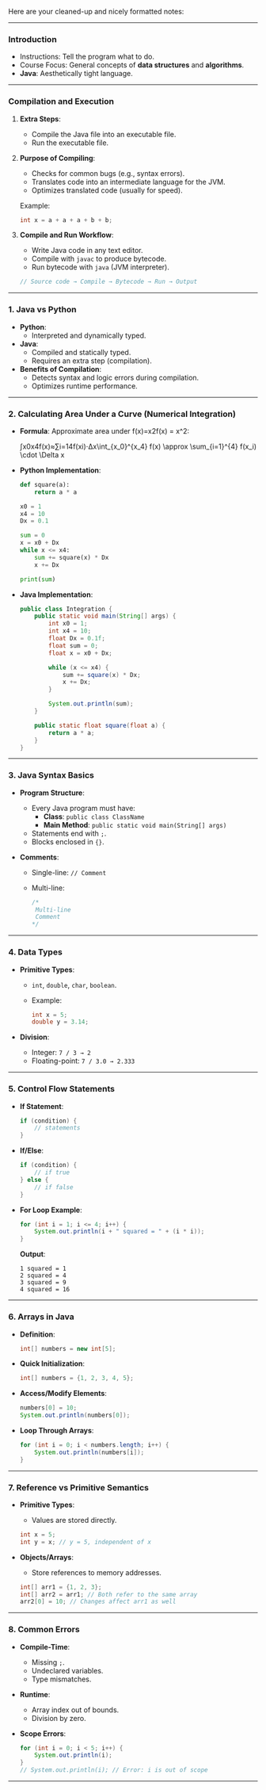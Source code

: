 Here are your cleaned-up and nicely formatted notes:

---
### **Introduction**

- Instructions: Tell the program what to do.
- Course Focus: General concepts of **data structures** and **algorithms**.
- **Java**: Aesthetically tight language.

---

### **Compilation and Execution**

1. **Extra Steps**:
    
    - Compile the Java file into an executable file.
    - Run the executable file.
2. **Purpose of Compiling**:
    
    - Checks for common bugs (e.g., syntax errors).
    - Translates code into an intermediate language for the JVM.
    - Optimizes translated code (usually for speed).
    
    Example:
    
    ```java
    int x = a + a + a + b + b;
    ```
    
3. **Compile and Run Workflow**:
    
    - Write Java code in any text editor.
    - Compile with `javac` to produce bytecode.
    - Run bytecode with `java` (JVM interpreter).
    
    ```java
    // Source code → Compile → Bytecode → Run → Output
    ```
    

---

### **1. Java vs Python**

- **Python**:
    - Interpreted and dynamically typed.
- **Java**:
    - Compiled and statically typed.
    - Requires an extra step (compilation).
- **Benefits of Compilation**:
    - Detects syntax and logic errors during compilation.
    - Optimizes runtime performance.

---

### **2. Calculating Area Under a Curve (Numerical Integration)**

- **Formula**: Approximate area under f(x)=x2f(x) = x^2:
    
    ∫x0x4f(x)≈∑i=14f(xi)⋅Δx\int_{x_0}^{x_4} f(x) \approx \sum_{i=1}^{4} f(x_i) \cdot \Delta x
- **Python Implementation**:
    
    ```python
    def square(a):
        return a * a
    
    x0 = 1
    x4 = 10
    Dx = 0.1
    
    sum = 0
    x = x0 + Dx
    while x <= x4:
        sum += square(x) * Dx
        x += Dx
    
    print(sum)
    ```
    
- **Java Implementation**:
    
    ```java
    public class Integration {
        public static void main(String[] args) {
            int x0 = 1;
            int x4 = 10;
            float Dx = 0.1f;
            float sum = 0;
            float x = x0 + Dx;
    
            while (x <= x4) {
                sum += square(x) * Dx;
                x += Dx;
            }
    
            System.out.println(sum);
        }
    
        public static float square(float a) {
            return a * a;
        }
    }
    ```
    

---

### **3. Java Syntax Basics**

- **Program Structure**:
    
    - Every Java program must have:
        - **Class**: `public class ClassName`
        - **Main Method**: `public static void main(String[] args)`
    - Statements end with `;`.
    - Blocks enclosed in `{}`.
- **Comments**:
    
    - Single-line: `// Comment`
    - Multi-line:
        
        ```java
        /*
         Multi-line
         Comment
        */
        ```
        

---

### **4. Data Types**

- **Primitive Types**:
    - `int`, `double`, `char`, `boolean`.
    - Example:
        
        ```java
        int x = 5;
        double y = 3.14;
        ```
        
- **Division**:
    - Integer: `7 / 3 → 2`
    - Floating-point: `7 / 3.0 → 2.333`

---

### **5. Control Flow Statements**

- **If Statement**:
    
    ```java
    if (condition) {
        // statements
    }
    ```
    
- **If/Else**:
    
    ```java
    if (condition) {
        // if true
    } else {
        // if false
    }
    ```
    
- **For Loop Example**:
    
    ```java
    for (int i = 1; i <= 4; i++) {
        System.out.println(i + " squared = " + (i * i));
    }
    ```
    
    **Output**:
    
    ```
    1 squared = 1  
    2 squared = 4  
    3 squared = 9  
    4 squared = 16  
    ```
    

---

### **6. Arrays in Java**

- **Definition**:
    
    ```java
    int[] numbers = new int[5];
    ```
    
- **Quick Initialization**:
    
    ```java
    int[] numbers = {1, 2, 3, 4, 5};
    ```
    
- **Access/Modify Elements**:
    
    ```java
    numbers[0] = 10;
    System.out.println(numbers[0]);
    ```
    
- **Loop Through Arrays**:
    
    ```java
    for (int i = 0; i < numbers.length; i++) {
        System.out.println(numbers[i]);
    }
    ```
    

---

### **7. Reference vs Primitive Semantics**

- **Primitive Types**:
    
    - Values are stored directly.
    
    ```java
    int x = 5;
    int y = x; // y = 5, independent of x
    ```
    
- **Objects/Arrays**:
    
    - Store references to memory addresses.
    
    ```java
    int[] arr1 = {1, 2, 3};
    int[] arr2 = arr1; // Both refer to the same array
    arr2[0] = 10; // Changes affect arr1 as well
    ```
    

---

### **8. Common Errors**

- **Compile-Time**:
    - Missing `;`.
    - Undeclared variables.
    - Type mismatches.
- **Runtime**:
    - Array index out of bounds.
    - Division by zero.
- **Scope Errors**:
    
    ```java
    for (int i = 0; i < 5; i++) {
        System.out.println(i);
    }
    // System.out.println(i); // Error: i is out of scope
    ```
    

---
